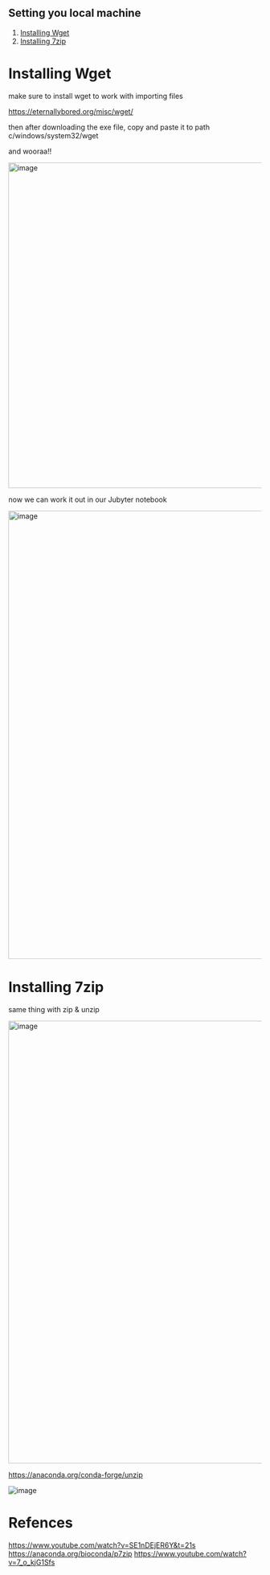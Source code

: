 
## Setting you local machine

1. [Installing Wget](#Installing-Wget)
2. [Installing 7zip](#Installing-7zip)




# Installing Wget
make sure to install wget to work with importing files

https://eternallybored.org/misc/wget/

then after downloading  the exe file, copy and paste it to path
c/windows/system32/wget

and wooraa!!

<img width="648" alt="image" src="https://user-images.githubusercontent.com/63984422/184113637-36131bf3-7be9-4b37-b434-6cecaa51eaa2.png">
 
 now we can work it out in our Jubyter notebook
 
 <img width="892" alt="image" src="https://user-images.githubusercontent.com/63984422/184113712-d5942e8a-a7dd-4ab4-93c1-8b60e45ebbbe.png">


# Installing 7zip

same thing with zip & unzip

<img width="881" alt="image" src="https://user-images.githubusercontent.com/63984422/184115908-e2d02e5d-da85-4aff-8d8d-b61e69adaea4.png">


https://anaconda.org/conda-forge/unzip


![image](https://user-images.githubusercontent.com/63984422/184123356-cef9bcf8-8a61-4cef-9d03-795dc795b8ba.png)


# Refences

https://www.youtube.com/watch?v=SE1nDEjER6Y&t=21s
https://anaconda.org/bioconda/p7zip
https://www.youtube.com/watch?v=7_o_kjG1Sfs

